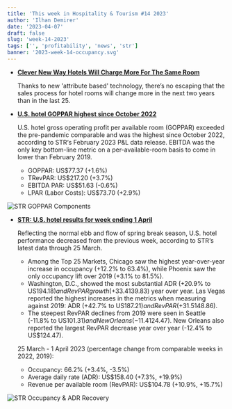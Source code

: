 ```yaml
---
title: 'This week in Hospitality & Tourism #14 2023'
author: 'Ilhan Demirer'
date: '2023-04-07'
draft: false
slug: 'week-14-2023'
tags: ['', 'profitability', 'news', 'str']
banner: '2023-week-14-occupancy.svg'
---
```


- **[Clever New Way Hotels Will Charge More For The Same Room](https://www.hotelnewsresource.com/article125759.html)**

  Thanks to new 'attribute based' technology, there’s no escaping that the sales process for hotel rooms will change more in the next two years than in the last 25.

- **[U.S. hotel GOPPAR highest since October 2022](https://str.com/press-release/us-hotel-goppar-highest-october-2022)**

  U.S. hotel gross operating profit per available room (GOPPAR) exceeded the pre-pandemic comparable and was the highest since October 2022, according to STR‘s February 2023 P&L data release. EBITDA was the only key bottom-line metric on a per-available-room basis to come in lower than February 2019.

  - GOPPAR: US$77.37 (+1.6%)
  - TRevPAR: US$217.20 (+3.7%)
  - EBITDA PAR: US$51.63 (-0.6%)
  - LPAR (Labor Costs): US$73.70 (+2.9%)

![STR GOPPAR Components](/images/blogimages/2023-week-14-occupancy-GOPPAR)

- **[STR: U.S. hotel results for week ending 1 April](https://str.com/press-release/str-us-hotel-results-week-ending-1-april)**

  Reflecting the normal ebb and flow of spring break season, U.S. hotel performance decreased from the previous week, according to STR‘s latest data through 25 March.

  - Among the Top 25 Markets, Chicago saw the highest year-over-year increase in occupancy (+12.2% to 63.4%), while Phoenix saw the only occupancy lift over 2019 (+3.1% to 81.5%).
  - Washington, D.C., showed the most substantial ADR (+20.9% to US$194.18) and RevPAR growth (+33.4% to US$139.83) year over year. Las Vegas reported the highest increases in the metrics when measuring against 2019: ADR (+42.7% to US$187.21) and RevPAR (+31.5% to US$148.86).
  - The steepest RevPAR declines from 2019 were seen in Seattle (-11.8% to US$101.31) and New Orleans (-11.4% to US$124.47). New Orleans also reported the largest RevPAR decrease year over year (-12.4% to US$124.47).

  25 March - 1 April 2023 (percentage change from comparable weeks in 2022, 2019):

  - Occupancy: 66.2% (+3.4%, -3.5%)
  - Average daily rate (ADR): US$158.40 (+7.3%, +19.9%)
  - Revenue per available room (RevPAR): US$104.78 (+10.9%, +15.7%)

![STR Occupancy & ADR Recovery](/images/blogimages/2023-week-14-occupancy.svg)
